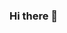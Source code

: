 ### Hi there 👋

<!--
**DineshikaSivapalaraja/DineshikaSivapalaraja** is a ✨ _special_ ✨ repository because its `README.md` (this file) appears on your GitHub profile.

Here are some ideas to get you started:

- 🔭 I’m currently working as a full-time undergraduate.
- 🌱 I’m currently learning BSc(Hons) Software Engineering
- 👯 I’m looking to collaborate on web-related projects and mobile app-related projects.
- 💬 I am a passionate learner and like to learn new things frequently.
- 📫 How to reach me: www.linkedin.com/in/dineshika-sivapalaraja-b05172233
                      https://medium.com/@dinraja17
- 😄 Pronouns: She/Her
- ⚡ Fun fact: I am a lazy girl
-->
